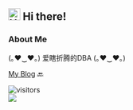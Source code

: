 ## <img src='https://qpluspicture.oss-cn-beijing.aliyuncs.com/6LjjQA/Hi.gif' alt='Hi' width="24"/> Hi there!

### About Me
(｡♥‿♥｡) 爱瞎折腾的DBA (｡♥‿♥｡)

[My Blog](https://lazzyfu.github.io) 🔙

![visitors](https://visitor-badge.laobi.icu/badge?page_id=Lazzyfu.readme)
<br>
![](https://github-readme-stats.vercel.app/api?username=lazzyfu&show_icons=true&theme=merko) 
